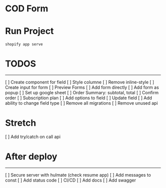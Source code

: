 # COD Form

# Run Project

```
shopify app serve

```

# TODOS

---

[ ] Create component for field
[ ] Style columne
[ ] Remove inline-style
[ ] Create input for form
[ ] Preview Forms
[ ] Add form directly
[ ] Add form as popup
[ ] Set up google sheet
[ ] Order Summary: subtotal, total
[ ] Confirm order
[ ] Subscription plan
[ ] Add options to field
[ ] Update field
[ ] Add ability to change field type
[ ] Remove all migrations
[ ] Remove unused api

# Stretch

[ ] Add try/catch on call api

# After deploy

---

[ ] Secure server with hulmate (check resume app)
[ ] Add messages to const
[ ] Add status code
[ ] CI/CD
[ ] Add docs
[ ] Add swagger
